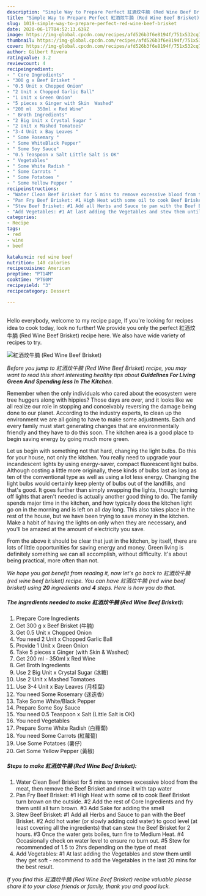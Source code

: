 ```yaml
---
description: "Simple Way to Prepare Perfect 紅酒炆牛腩 (Red Wine Beef Brisket)"
title: "Simple Way to Prepare Perfect 紅酒炆牛腩 (Red Wine Beef Brisket)"
slug: 1019-simple-way-to-prepare-perfect-red-wine-beef-brisket
date: 2020-06-17T04:52:13.639Z
image: https://img-global.cpcdn.com/recipes/afd526b3f6e8194f/751x532cq70/紅酒炆牛腩-red-wine-beef-brisket-recipe-main-photo.jpg
thumbnail: https://img-global.cpcdn.com/recipes/afd526b3f6e8194f/751x532cq70/紅酒炆牛腩-red-wine-beef-brisket-recipe-main-photo.jpg
cover: https://img-global.cpcdn.com/recipes/afd526b3f6e8194f/751x532cq70/紅酒炆牛腩-red-wine-beef-brisket-recipe-main-photo.jpg
author: Gilbert Rivera
ratingvalue: 3.2
reviewcount: 4
recipeingredient:
- " Core Ingredients"
- "300 g x Beef Brisket "
- "0.5 Unit x Chopped Onion"
- "2 Unit x Chopped Garlic Ball"
- "1 Unit x Green Onion"
- "5 pieces x Ginger with Skin  Washed"
- "200 ml  350ml x Red Wine"
- " Broth Ingredients"
- "2 Big Unit x Crystal Sugar "
- "2 Unit x Mashed Tomatoes"
- "3-4 Unit x Bay Leaves "
- " Some Rosemary "
- " Some WhiteBlack Pepper"
- " Some Soy Sauce"
- "0.5 Teaspoon x Salt Little Salt is OK"
- " Vegetables"
- " Some White Radish "
- " Some Carrots "
- " Some Potatoes "
- " Some Yellow Pepper "
recipeinstructions:
- "Water Clean Beef Brisket for 5 mins to remove excessive blood from the meat, then remove the Beef Brisket and rinse it with tap water"
- "Pan Fry Beef Brisket: #1 High Heat with some oil to cook Beef Brisket turn brown on the outside. #2 Add the rest of Core Ingredients and fry them until all turn brown. #3 Add Sake for adding the smell"
- "Stew Beef Brisket: #1 Add all Herbs and Sauce to pan with the Beef Brisket. #2 Add hot water (or slowly adding cold water) to good level (at least covering all the ingredients) that can stew the Beef Brisket for 2 hours. #3 Once the water gets boiles, turn fire to Medium Heat. #4 Occasionally check on water level to ensure no burn out. #5 Stew for recommended of 1.5 to 2hrs depending on the type of meat"
- "Add Vegetables: #1 At last adding the Vegetables and stew them until they get soft - recommend to add the Vegetables in the last 20 mins for the best result."
categories:
- Recipe
tags:
- red
- wine
- beef

katakunci: red wine beef 
nutrition: 140 calories
recipecuisine: American
preptime: "PT14M"
cooktime: "PT60M"
recipeyield: "3"
recipecategory: Dessert

---
```

<br>
Hello everybody, welcome to my recipe page, If you're looking for recipes idea to cook today, look no further! We provide you only the perfect 紅酒炆牛腩 (Red Wine Beef Brisket) recipe here. We also have wide variety of recipes to try.
<br>


![紅酒炆牛腩 (Red Wine Beef Brisket)](https://img-global.cpcdn.com/recipes/afd526b3f6e8194f/751x532cq70/紅酒炆牛腩-red-wine-beef-brisket-recipe-main-photo.jpg)

<i>Before you jump to 紅酒炆牛腩 (Red Wine Beef Brisket) recipe, you may want to read this short interesting healthy tips about 
<strong>Guidelines For Living Green And Spending less In The Kitchen</strong>.</i>
</br>

Remember when the only individuals who cared about the ecosystem were tree huggers along with hippies? Those days are over, and it looks like we all realize our role in stopping and conceivably reversing the damage being done to our planet. According to the industry experts, to clean up the environment we are all going to have to make some adjustments. Each and every family must start generating changes that are environmentally friendly and they have to do this soon. The kitchen area is a good place to begin saving energy by going much more green.

Let us begin with something not that hard, changing the light bulbs. Do this for your house, not only the kitchen. You really need to upgrade your incandescent lights by using energy-saver, compact fluorescent light bulbs. Although costing a little more originally, these kinds of bulbs last as long as ten of the conventional type as well as using a lot less energy. Changing the light bulbs would certainly keep plenty of bulbs out of the landfills, and that's good. It goes further than simply swapping the lights, though; turning off lights that aren't needed is actually another good thing to do. The family spends major time in the kitchen, and how typically does the kitchen light go on in the morning and is left on all day long. This also takes place in the rest of the house, but we have been trying to save money in the kitchen. Make a habit of having the lights on only when they are necessary, and you'll be amazed at the amount of electricity you save.

From the above it should be clear that just in the kitchen, by itself, there are lots of little opportunities for saving energy and money. Green living is definitely something we can all accomplish, without difficulty. It's about being practical, more often than not.


<i>We hope you got benefit from reading it, now let's go back to 紅酒炆牛腩 (red wine beef brisket) recipe. You can have 紅酒炆牛腩 (red wine beef brisket) using <strong>20</strong> ingredients and <strong>4</strong> steps. Here is how you do that.
</i>

##### The ingredients needed to make 紅酒炆牛腩 (Red Wine Beef Brisket):

1. Prepare  Core Ingredients
1. Get 300 g x Beef Brisket (牛腩)
1. Get 0.5 Unit x Chopped Onion
1. You need 2 Unit x Chopped Garlic Ball
1. Provide 1 Unit x Green Onion
1. Take 5 pieces x Ginger (with Skin &amp; Washed)
1. Get 200 ml - 350ml x Red Wine
1. Get  Broth Ingredients
1. Use 2 Big Unit x Crystal Sugar (冰糖)
1. Use 2 Unit x Mashed Tomatoes
1. Use 3-4 Unit x Bay Leaves (月桂葉)
1. You need  Some Rosemary (迷迭香)
1. Take  Some White/Black Pepper
1. Prepare  Some Soy Sauce
1. You need 0.5 Teaspoon x Salt (Little Salt is OK)
1. You need  Vegetables
1. Prepare  Some White Radish (白蘿蔔)
1. You need  Some Carrots (紅蘿蔔)
1. Use  Some Potatoes (薯仔)
1. Get  Some Yellow Pepper (黃椒)


##### Steps to make 紅酒炆牛腩 (Red Wine Beef Brisket):

1. Water Clean Beef Brisket for 5 mins to remove excessive blood from the meat, then remove the Beef Brisket and rinse it with tap water
1. Pan Fry Beef Brisket: #1 High Heat with some oil to cook Beef Brisket turn brown on the outside. #2 Add the rest of Core Ingredients and fry them until all turn brown. #3 Add Sake for adding the smell
1. Stew Beef Brisket: #1 Add all Herbs and Sauce to pan with the Beef Brisket. #2 Add hot water (or slowly adding cold water) to good level (at least covering all the ingredients) that can stew the Beef Brisket for 2 hours. #3 Once the water gets boiles, turn fire to Medium Heat. #4 Occasionally check on water level to ensure no burn out. #5 Stew for recommended of 1.5 to 2hrs depending on the type of meat
1. Add Vegetables: #1 At last adding the Vegetables and stew them until they get soft - recommend to add the Vegetables in the last 20 mins for the best result.


<i>If you find this 紅酒炆牛腩 (Red Wine Beef Brisket) recipe valuable please share it to your close friends or family, thank you and good luck.</i>
